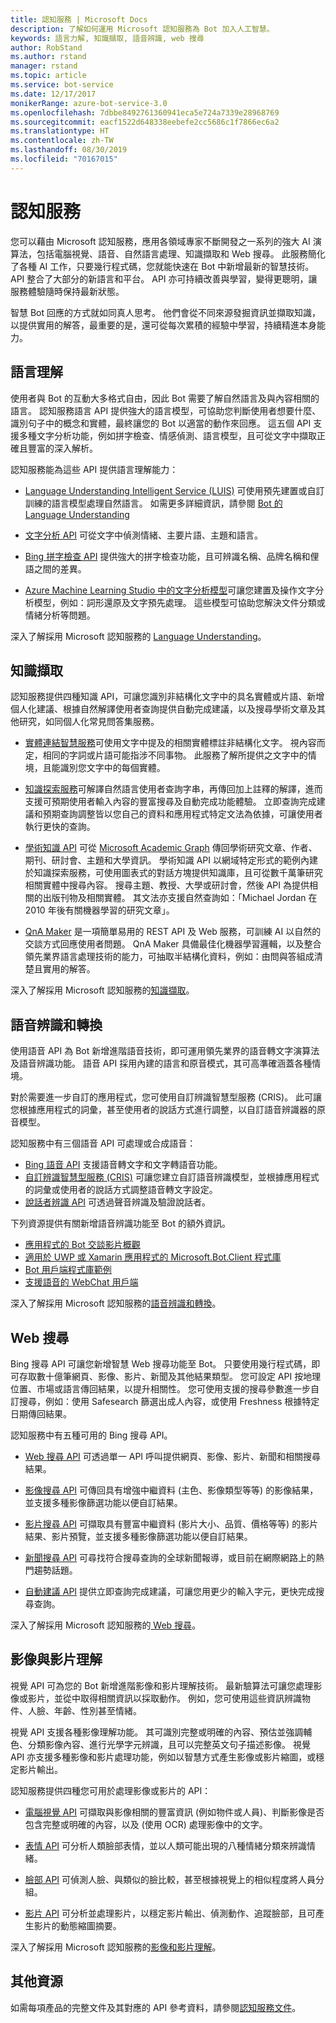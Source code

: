 ```yaml
---
title: 認知服務 | Microsoft Docs
description: 了解如何運用 Microsoft 認知服務為 Bot 加入人工智慧。
keywords: 語言力解, 知識擷取, 語音辨識, web 搜尋
author: RobStand
ms.author: rstand
manager: rstand
ms.topic: article
ms.service: bot-service
ms.date: 12/17/2017
monikerRange: azure-bot-service-3.0
ms.openlocfilehash: 7dbbe8492761360941eca5e724a7339e28968769
ms.sourcegitcommit: eacf1522d648338eebefe2cc5686c1f7866ec6a2
ms.translationtype: HT
ms.contentlocale: zh-TW
ms.lasthandoff: 08/30/2019
ms.locfileid: "70167015"
---
```

# <a name="cognitive-services"></a>認知服務

您可以藉由 Microsoft 認知服務，應用各領域專家不斷開發之一系列的強大 AI 演算法，包括電腦視覺、語音、自然語言處理、知識擷取和 Web 搜尋。 此服務簡化了各種 AI 工作，只要幾行程式碼，您就能快速在 Bot 中新增最新的智慧技術。 API 整合了大部分的新語言和平台。 API 亦可持續改善與學習，變得更聰明，讓服務體驗隨時保持最新狀態。 

智慧 Bot 回應的方式就如同真人思考。 他們會從不同來源發掘資訊並擷取知識，以提供實用的解答，最重要的是，還可從每次累積的經驗中學習，持續精進本身能力。 

## <a name="language-understanding"></a>語言理解

使用者與 Bot 的互動大多格式自由，因此 Bot 需要了解自然語言及與內容相關的語言。 認知服務語言 API 提供強大的語言模型，可協助您判斷使用者想要什麼、識別句子中的概念和實體，最終讓您的 Bot 以適當的動作來回應。 這五個 API 支援多種文字分析功能，例如拼字檢查、情感偵測、語言模型，且可從文字中擷取正確且豐富的深入解析。 

認知服務能為這些 API 提供語言理解能力：

- <a href="https://www.microsoft.com/cognitive-services/language-understanding-intelligent-service-luis" target="_blank">Language Understanding Intelligent Service (LUIS)</a> 可使用預先建置或自訂訓練的語言模型處理自然語言。 如需更多詳細資訊，請參閱 [Bot 的 Language Understanding](v4sdk/bot-builder-concept-luis.md)

- <a href="https://www.microsoft.com/cognitive-services/text-analytics-api" target="_blank">文字分析 API</a> 可從文字中偵測情緒、主要片語、主題和語言。

- <a href="https://www.microsoft.com/cognitive-services/bing-spell-check-api" target="_blank">Bing 拼字檢查 API</a> 提供強大的拼字檢查功能，且可辨識名稱、品牌名稱和俚語之間的差異。

- <a href="https://docs.microsoft.com/azure/machine-learning/studio/text-analytics-module-tutorial" target ="_blank">Azure Machine Learning Studio 中的文字分析模型</a>可讓您建置及操作文字分析模型，例如：詞形還原及文字預先處理。 這些模型可協助您解決文件分類或情緒分析等問題。

深入了解採用 Microsoft 認知服務的 [Language Understanding][language]。

## <a name="knowledge-extraction"></a>知識擷取

認知服務提供四種知識 API，可讓您識別非結構化文字中的具名實體或片語、新增個人化建議、根據自然解譯使用者查詢提供自動完成建議，以及搜尋學術文章及其他研究，如同個人化常見問答集服務。

- <a href="https://www.microsoft.com/cognitive-services/entity-linking-intelligence-service" target="_blank">實體連結智慧服務</a>可使用文字中提及的相關實體標註非結構化文字。 視內容而定，相同的字詞或片語可能指涉不同事物。 此服務了解所提供之文字中的情境，且能識別您文字中的每個實體。    

- <a href="https://www.microsoft.com/cognitive-services/knowledge-exploration-service" target="_blank">知識探索服務</a>可解譯自然語言使用者查詢字串，再傳回加上註釋的解譯，進而支援可預期使用者輸入內容的豐富搜尋及自動完成功能體驗。 立即查詢完成建議和預期查詢調整皆以您自己的資料和應用程式特定文法為依據，可讓使用者執行更快的查詢。    

- <a href="https://www.microsoft.com/cognitive-services/academic-knowledge-api" target="_blank">學術知識 API</a> 可從 <a href="https://www.microsoft.com/research/project/microsoft-academic-graph/" target="_blank">Microsoft Academic Graph</a> 傳回學術研究文章、作者、期刊、研討會、主題和大學資訊。 學術知識 API 以網域特定形式的範例內建於知識探索服務，可使用圖表式的對話方塊提供知識庫，且可從數千萬筆研究相關實體中搜尋內容。 搜尋主題、教授、大學或研討會，然後 API 為提供相關的出版刊物及相關實體。 其文法亦支援自然查詢如：「Michael Jordan 在 2010 年後有關機器學習的研究文章」。

- <a href="https://qnamaker.ai" target="_blank">QnA Maker</a> 是一項簡單易用的 REST API 及 Web 服務，可訓練 AI 以自然的交談方式回應使用者問題。 QnA Maker 具備最佳化機器學習邏輯，以及整合領先業界語言處理技術的能力，可抽取半結構化資料，例如：由問與答組成清楚且實用的解答。

深入了解採用 Microsoft 認知服務的[知識擷取][knowledge]。

## <a name="speech-recognition-and-conversion"></a>語音辨識和轉換

使用語音 API 為 Bot 新增進階語音技術，即可運用領先業界的語音轉文字演算法及語音辨識功能。 語音 API 採用內建的語言和原音模式，其可高準確涵蓋各種情境。 

對於需要進一步自訂的應用程式，您可使用自訂辨識智慧型服務 (CRIS)。 此可讓您根據應用程式的詞彙，甚至使用者的說話方式進行調整，以自訂語音辨識器的原音模型。

認知服務中有三個語音 API 可處理或合成語音：

- <a href="https://www.microsoft.com/cognitive-services/speech-api" target="_blank">Bing 語音 API</a> 支援語音轉文字和文字轉語音功能。
- <a href="https://www.microsoft.com/cognitive-services/custom-recognition-intelligent-service-cris" target="_blank">自訂辨識智慧型服務 (CRIS)</a> 可讓您建立自訂語音辨識模型，並根據應用程式的詞彙或使用者的說話方式調整語音轉文字設定。
- <a href="https://www.microsoft.com/cognitive-services/speaker-recognition-api" target="_blank">說話者辨識 API</a> 可透過聲音辨識及驗證說話者。

下列資源提供有關新增語音辨識功能至 Bot 的額外資訊。

* [應用程式的 Bot 交談影片概觀](https://channel9.msdn.com/events/Build/2017/P4114)
* [適用於 UWP 或 Xamarin 應用程式的 Microsoft.Bot.Client 程式庫](https://aka.ms/bot-client)
* [Bot 用戶端程式庫範例](https://aka.ms/trivia-bot-speech-sample)
* [支援語音的 WebChat 用戶端](https://aka.ms/BotFramework-WebChat)

深入了解採用 Microsoft 認知服務的[語音辨識和轉換][speech]。

## <a name="web-search"></a>Web 搜尋

Bing 搜尋 API 可讓您新增智慧 Web 搜尋功能至 Bot。 只要使用幾行程式碼，即可存取數十億筆網頁、影像、影片、新聞及其他結果類型。 您可設定 API 按地理位置、市場或語言傳回結果，以提升相關性。 您可使用支援的搜尋參數進一步自訂搜尋，例如：使用 Safesearch 篩選出成人內容，或使用 Freshness 根據特定日期傳回結果。

認知服務中有五種可用的 Bing 搜尋 API。

- <a href="https://www.microsoft.com/cognitive-services/bing-web-search-api" target="_blank">Web 搜尋 API</a> 可透過單一 API 呼叫提供網頁、影像、影片、新聞和相關搜尋結果。

- <a href="https://www.microsoft.com/cognitive-services/bing-image-search-api" target="_blank">影像搜尋 API</a> 可傳回具有增強中繼資料 (主色、影像類型等等) 的影像結果，並支援多種影像篩選功能以便自訂結果。

- <a href="https://www.microsoft.com/cognitive-services/bing-video-search-api" target="_blank">影片搜尋 API</a> 可擷取具有豐富中繼資料 (影片大小、品質、價格等等) 的影片結果、影片預覽，並支援多種影像篩選功能以便自訂結果。

- <a href="https://www.microsoft.com/cognitive-services/bing-news-search-api" target="_blank">新聞搜尋 API</a> 可尋找符合搜尋查詢的全球新聞報導，或目前在網際網路上的熱門趨勢話題。

- <a href="https://www.microsoft.com/cognitive-services/bing-autosuggest-api" target="_blank">自動建議 API</a> 提供立即查詢完成建議，可讓您用更少的輸入字元，更快完成搜尋查詢。 

深入了解採用 Microsoft 認知服務的[ Web 搜尋][search]。

## <a name="image-and-video-understanding"></a>影像與影片理解

視覺 API 可為您的 Bot 新增進階影像和影片理解技術。 最新驗算法可讓您處理影像或影片，並從中取得相關資訊以採取動作。 例如，您可使用這些資訊辨識物件、人臉、年齡、性別甚至情緒。 

視覺 API 支援各種影像理解功能。 其可識別完整或明確的內容、預估並強調輔色、分類影像內容、進行光學字元辨識，且可以完整英文句子描述影像。 視覺 API 亦支援多種影像和影片處理功能，例如以智慧方式產生影像或影片縮圖，或穩定影片輸出。

認知服務提供四種您可用於處理影像或影片的 API：

- <a href="https://www.microsoft.com/cognitive-services/computer-vision-api" target="_blank">電腦視覺 API</a> 可擷取與影像相關的豐富資訊 (例如物件或人員)、判斷影像是否包含完整或明確的內容，以及 (使用 OCR) 處理影像中的文字。

- <a href="https://www.microsoft.com/cognitive-services/emotion-api" target="_blank">表情 API</a> 可分析人類臉部表情，並以人類可能出現的八種情緒分類來辨識情緒。

- <a href="https://www.microsoft.com/cognitive-services/face-api" target="_blank">臉部 API</a> 可偵測人臉、與類似的臉比較，甚至根據視覺上的相似程度將人員分組。

- <a href="https://www.microsoft.com/cognitive-services/video-api" target="_blank">影片 API</a> 可分析並處理影片，以穩定影片輸出、偵測動作、追蹤臉部，且可產生影片的動態縮圖摘要。

深入了解採用 Microsoft 認知服務的[影像和影片理解][vision]。

## <a name="additional-resources"></a>其他資源

如需每項產品的完整文件及其對應的 API 參考資料，請參閱<a href="https://docs.microsoft.com/azure/cognitive-services" target="_blank">認知服務文件</a>。

[language]: https://docs.microsoft.com/azure/cognitive-services/luis/home
[search]: https://docs.microsoft.com/azure/cognitive-services/bing-web-search/search-the-web
[vision]: https://docs.microsoft.com/azure/cognitive-services/computer-vision/home
[knowledge]: https://docs.microsoft.com/azure/cognitive-services/kes/overview
[speech]: https://docs.microsoft.com/azure/cognitive-services/speech/home
[location]: https://docs.microsoft.com/azure/cognitive-services/
